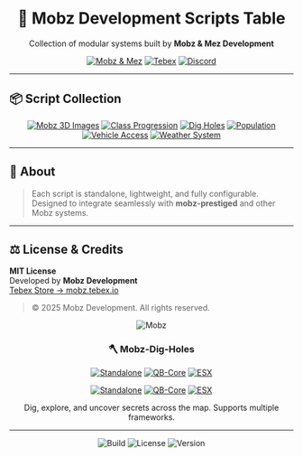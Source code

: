 <div align="center">

# 🚀 Mobz Development Scripts Table  

Collection of modular systems built by **Mobz & Mez Development**  

[![Mobz & Mez](https://img.shields.io/badge/Mobz%20%26%20Mez-Lead%20Team-8A2BE2?style=for-the-badge)](https://github.com/Mobzeyy)
[![Tebex](https://img.shields.io/badge/Tebex-Store-00b894?style=for-the-badge)](https://mobz.tebex.io)
[![Discord](https://img.shields.io/badge/Discord-Join%20Us-5865F2?logo=discord&logoColor=white&style=for-the-badge)](https://discord.gg/YOURINVITE)

</div>

---

## 📦 Script Collection

<div align="center">

[![Mobz 3D Images](https://img.shields.io/badge/Mobz-3D%20Images-8A2BE2?style=for-the-badge)](https://github.com/Mobzeyy/Mobz-Development-Scripts/tree/main/mobz-3dimages/mobz-3dimages)
[![Class Progression](https://img.shields.io/badge/Mobz-Class%20Progression-ff66cc?style=for-the-badge)](https://github.com/Mobzeyy/Mobz-Development-Scripts/tree/main/mobz-classprogression/mobz-classprogression)
[![Dig Holes](https://img.shields.io/badge/Mobz-Dig%20Holes-ff9933?style=for-the-badge)](https://github.com/Mobzeyy/Mobz-Development-Scripts/tree/main/mobz-digholes/mobz-dighole)
[![Population](https://img.shields.io/badge/Mobz-Population-00b894?style=for-the-badge)](https://github.com/Mobzeyy/Mobz-Development-Scripts/tree/main/mobz-population/mobz-population)
[![Vehicle Access](https://img.shields.io/badge/Mobz-Vehicle%20Access-3498db?style=for-the-badge)](https://github.com/Mobzeyy/Mobz-Development-Scripts/tree/main/mobz-vehicleaccess/mobz-vehicleaccess)
[![Weather System](https://img.shields.io/badge/Mobz-Weather-9b59b6?style=for-the-badge)](https://github.com/Mobzeyy/Mobz-Development-Scripts/tree/main/mobz-weather/mobz-weather)

</div>

---

## 🧩 About  
> Each script is standalone, lightweight, and fully configurable.  
> Designed to integrate seamlessly with **mobz-prestiged** and other Mobz systems.

---

## ⚖️ License & Credits  
**MIT License**  
Developed by **Mobz Development**  
[Tebex Store → mobz.tebex.io](https://mobz.tebex.io/)  

> © 2025 Mobz Development. All rights reserved.  

<div align="center">

![Mobz](https://i.postimg.cc/RZrBFgCH/ZOMBIEWAR.png)


### 🪓 Mobz-Dig-Holes

[![Standalone](https://img.shields.io/badge/Standalone-Supported-8A2BE2?style=for-the-badge)](https://fivem.net)
[![QB-Core](https://img.shields.io/badge/QB--Core-Compatible-8A2BE2?style=for-the-badge)](https://docs.qbcore.org)
[![ESX](https://img.shields.io/badge/ESX-Compatible-8A2BE2?style=for-the-badge)](https://esx-framework.org)


[![Standalone](https://img.shields.io/badge/Standalone-Supported-2ecc71?style=for-the-badge)](https://fivem.net)
[![QB-Core](https://img.shields.io/badge/QB--Core-Compatible-3498db?style=for-the-badge)](https://docs.qbcore.org)
[![ESX](https://img.shields.io/badge/ESX-Compatible-e67e22?style=for-the-badge)](https://esx-framework.org)

Dig, explore, and uncover secrets across the map. Supports multiple frameworks.

---

![Build](https://img.shields.io/badge/build-passing-brightgreen)
![License](https://img.shields.io/badge/license-MIT-blue)
![Version](https://img.shields.io/badge/version-1.0.0-yellow)

</div>

